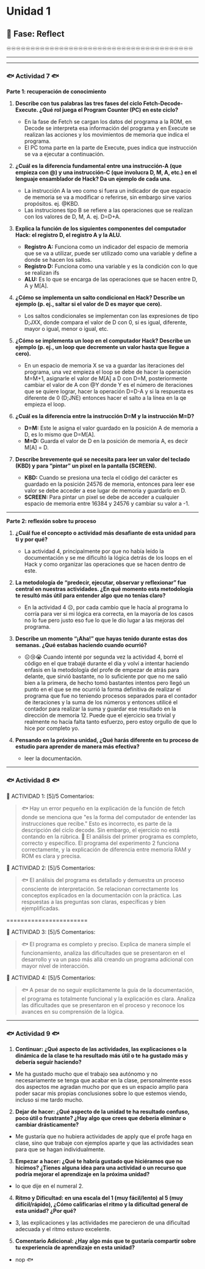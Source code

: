 # Unidad 1

## 🤔 Fase: Reflect

♾️♾️♾️♾️♾️♾️♾️♾️♾️♾️♾️♾️♾️♾️♾️♾️♾️♾️♾️♾️♾️♾️♾️♾️♾️♾️♾️♾️♾️♾️♾️♾️♾️♾️♾️♾️♾️♾️♾️

___
___

### 🐟 Actividad 7 🐟

__Parte 1: recuperación de conocimiento__

1) __Describe con tus palabras las tres fases del ciclo Fetch-Decode-Execute. ¿Qué rol juega el Program Counter (PC) en este ciclo?__

   - En la fase de Fetch se cargan los datos del programa a la ROM, en Decode se interpreta esa información del programa y en Execute se realizan las acciones y los movimientos de memoria que indica el programa.
   - El PC toma parte en la parte de Execute, pues indica que instrucción se va a ejecutar a continuación.

2) __¿Cuál es la diferencia fundamental entre una instrucción-A (que empieza con @) y una instrucción-C (que involucra D, M, A, etc.) en el lenguaje ensamblador de Hack? Da un ejemplo de cada una.__

   - La instrucción A la veo como si fuera un indicador de que espacio de memoria se va a modificar o referirse, sin embargo sirve varios propósitos. ej. @KBD.
   - Las instruciones tipo B se refiere a las operaciones que se realizan con los valores de D, M, A. ej. D=D+A.

3) __Explica la función de los siguientes componentes del computador Hack: el registro D, el registro A y la ALU.__

   - __Registro A:__ Funciona como un indicador del espacio de memoria que se va a utilizar, puede ser utilizado como una variable y define a donde se hacen los saltos.
   - __Registro D:__ Funciona como una variable y es la condición con lo que se realizan ifs
   - __ALU:__ Es lo que se encarga de las operaciones que se hacen entre D, A y M[A].

4) __¿Cómo se implementa un salto condicional en Hack? Describe un ejemplo (p. ej., saltar si el valor de D es mayor que cero).__

    - Los saltos condicionales se implementan con las expresiones de tipo D;JXX, donde compara el valor de D con 0, si es igual, diferente, mayor o igual, menor o igual, etc.

5) __¿Cómo se implementa un loop en el computador Hack? Describe un ejemplo (p. ej., un loop que decremente un valor hasta que llegue a cero).__

    - En un espacio de memoria X se va a guardar las iteraciones del programa, una vez empieza el loop se debe de hacer la operación M=M+1, asignarle el valor de M[A] a D con D=M, posteriormente cambiar el valor de A con @Y donde Y es el número de iteraciones que se quiere lograr, hacer la operación D=D-A y si la respuesta es diferente de 0 (D;JNE) entonces hacer el salto a la línea en la qe empieza el loop.

6) __¿Cuál es la diferencia entre la instrucción D=M y la instrucción M=D?__

    - __D=M:__ Este le asigna el valor guardado en la posición A de memoria a D, es lo mismo que D=M[A].
    - __M=D:__ Guarda el valor de D en la posición de memoria A, es decir M[A] = D.

7) __Describe brevemente qué se necesita para leer un valor del teclado (KBD) y para “pintar” un pixel en la pantalla (SCREEN).__

    - __KBD:__ Cuando se presiona una tecla el código del carácter es guardado en la posición 24576 de memoria, entonces para leer ese valor se debe acceder a ese lugar de memoria y guardarlo en D.
    - __SCREEN:__ Para pintar un pixel se debe de acceder a cualquier espacio de memoria entre 16384 y 24576 y cambiar su valor a -1.

___

__Parte 2: reflexión sobre tu proceso__

1) __¿Cuál fue el concepto o actividad más desafiante de esta unidad para ti y por qué?__

    - La actividad 4, principalmente por que no había leído la documentación y se me dificultó la lógica detrás de los loops en el Hack y como organizar las operaciones que se hacen dentro de este.

2) __La metodología de “predecir, ejecutar, observar y reflexionar” fue central en nuestras actividades. ¿En qué momento esta metodología te resultó más útil para entender algo que no tenías claro?__

    - En la actividad 4 ☹️,  por cada cambio que le hacía al programa lo corría para ver si mi lógica era correcta, en la mayoría de los casos no lo fue pero justo eso fue lo que le dio lugar a las mejoras del programa.

3) __Describe un momento “¡Aha!” que hayas tenido durante estas dos semanas. ¿Qué estabas haciendo cuando ocurrió?__

    - ☹️😢😭 Cuando intenté por segunda vez la actividad 4, borré el código en el que trabajé durante el día y volví a intentar haciendo enfasis en la metodología del profe de empezar de atrás para delante, que sirvió bastante, no lo suficiente por que no me salió bien a la primera, de hecho tomó bastantes intentos pero llegó un punto en el que se me ocurrió la forma definitiva de realizar el programa que fue no teniendo procesos separados para el contador de iteraciones y la suma de los números y entonces utilicé el contador para realizar la suma y guardar ese resultado en la dirección de memoria 12. Puede que el ejercicio sea trivial y realmente no hacía falta tanto esfuerzo, pero estoy orgullo de que lo hice por completo yo.

4) __Pensando en la próxima unidad, ¿Qué harás diferente en tu proceso de estudio para aprender de manera más efectiva?__

    - leer la documentación. 
___

### 🐟 Actividad 8 🐟

🌱 ACTIVIDAD 1: [5]/5
Comentarios:
> 🐟 Hay un error pequeño en la explicación de la función de fetch donde se menciona que "es la forma del computador de entender las instrucciones que recibe." 
> Esto es incorrecto, es parte de la descripción del ciclo decode. Sin embargo, el ejercicio no está contando en la rúbrica.
> 🐠 El análisis del primer programa es completo, correcto y específico. El programa del experimento 2 funciona correctamente, y la explicación de diferencia entre memoria RAM y ROM es clara y precisa.

🌿 ACTIVIDAD 2: [5]/5
Comentarios:
> 🐟 El análisis del programa es detallado y demuestra un proceso consciente de interpretación. Se relacionan correctamente los conceptos explicados en la documentación con la práctica. Las respuestas a las preguntas son claras, específicas y bien ejemplificadas.

=======================

🌱 ACTIVIDAD 3: [5]/5
Comentarios:
> 🐟 El programa es completo y preciso. Explica de manera simple el funcionamiento, analiza las dificultades que se presentaron en el desarrollo y va un paso más allá creando un programa adicional con mayor nivel de interacción.

🌿 ACTIVIDAD 4: [5]/5
Comentarios:
> 🐟 A pesar de no seguir explícitamente la guía de la documentación, el programa es totalmente funcional y la explicación es clara. Analiza las dificultades que se presentaron en el proceso y reconoce los avances en su comprensión de la lógica.


___

### 🐟 Actividad 9 🐟

1) __Continuar: ¿Qué aspecto de las actividades, las explicaciones o la dinámica de la clase te ha resultado más útil o te ha gustado más y debería seguir haciendo?__

 - Me ha gustado mucho que el trabajo sea autónomo y no necesariamente se tenga que acabar en la clase, personalmente esos dos aspectos me agradan mucho por que es un espacio amplio para poder sacar mis propias conclusiones sobre lo que estemos viendo, incluso si me tardo mucho.

2) __Dejar de hacer: ¿Qué aspecto de la unidad te ha resultado confuso, poco útil o frustrante? ¿Hay algo que crees que debería eliminar o cambiar drásticamente?__

 - Me gustaría que no hubiera actividades de apply que el profe haga en clase, sino que trabaje con ejemplos aparte y que las actividades sean para que se hagan individualmente.

3) __Empezar a hacer: ¿Qué te habría gustado que hiciéramos que no hicimos? ¿Tienes alguna idea para una actividad o un recurso que podría mejorar el aprendizaje en la próxima unidad?__

 - lo que dije en el numeral 2. 

4) __Ritmo y Dificultad: en una escala del 1 (muy fácil/lento) al 5 (muy difícil/rápido), ¿Cómo calificarías el ritmo y la dificultad general de esta unidad? ¿Por qué?__

 - 3, las explicaciones y las actividades me parecieron de una dificultad adecuada y el ritmo estuvo excelente.

5) __Comentario Adicional: ¿Hay algo más que te gustaría compartir sobre tu experiencia de aprendizaje en esta unidad?__ 

 - nop 🐟
